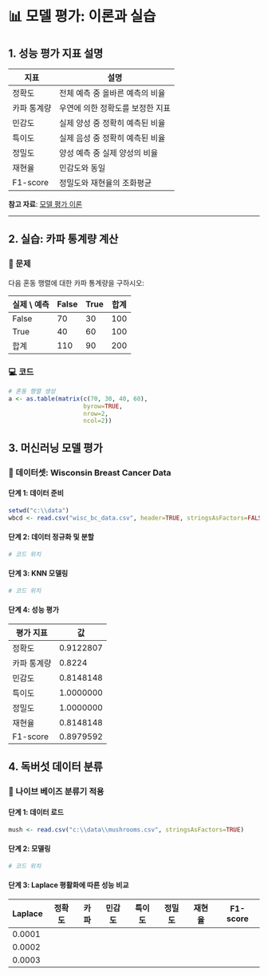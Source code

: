 # 📊 모델 평가: 이론과 실습

## 1. 성능 평가 지표 설명

| 지표 | 설명 |
|------|------|
| 정확도 | 전체 예측 중 올바른 예측의 비율 |
| 카파 통계량 | 우연에 의한 정확도를 보정한 지표 |
| 민감도 | 실제 양성 중 정확히 예측된 비율 |
| 특이도 | 실제 음성 중 정확히 예측된 비율 |
| 정밀도 | 양성 예측 중 실제 양성의 비율 |
| 재현율 | 민감도와 동일 |
| F1-score | 정밀도와 재현율의 조화평균 |

**참고 자료**: [모델 평가 이론](https://cafe.daum.net/oracleoracle/Sotv/818)

---

## 2. 실습: 카파 통계량 계산

### 📌 문제
다음 혼동 행렬에 대한 카파 통계량을 구하시오:

| 실제 \ 예측 | False | True | 합계 |
|------------|-------|------|------|
| False      | 70    | 30   | 100  |
| True       | 40    | 60   | 100  |
| 합계       | 110   | 90   | 200  |

### 💻 코드
```r
# 혼동 행렬 생성
a <- as.table(matrix(c(70, 30, 40, 60), 
                     byrow=TRUE, 
                     nrow=2, 
                     ncol=2))
```

## 3. 머신러닝 모델 평가

### 📌 데이터셋: Wisconsin Breast Cancer Data

#### 단계 1: 데이터 준비
```r
setwd("c:\\data")
wbcd <- read.csv("wisc_bc_data.csv", header=TRUE, stringsAsFactors=FALSE)
```

#### 단계 2: 데이터 정규화 및 분할
```r
# 코드 위치
```

#### 단계 3: KNN 모델링
```r
# 코드 위치
```

#### 단계 4: 성능 평가
| 평가 지표    | 값        |
|-------------|-----------|
| 정확도      | 0.9122807 |
| 카파 통계량 | 0.8224    |
| 민감도      | 0.8148148 |
| 특이도      | 1.0000000 |
| 정밀도      | 1.0000000 |
| 재현율      | 0.8148148 |
| F1-score    | 0.8979592 |

## 4. 독버섯 데이터 분류

### 📌 나이브 베이즈 분류기 적용

#### 단계 1: 데이터 로드
```r
mush <- read.csv("c:\\data\\mushrooms.csv", stringsAsFactors=TRUE)
```

#### 단계 2: 모델링
```r
# 코드 위치
```

#### 단계 3: Laplace 평활화에 따른 성능 비교
| Laplace | 정확도 | 카파 | 민감도 | 특이도 | 정밀도 | 재현율 | F1-score |
|---------|--------|------|--------|--------|--------|--------|-----------|
| 0.0001  |        |      |        |        |        |        |           |
| 0.0002  |        |      |        |        |        |        |           |
| 0.0003  |        |      |        |        |        |        |           |
